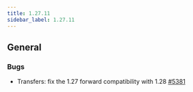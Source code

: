 ```yaml
---
title: 1.27.11
sidebar_label: 1.27.11
---
```


## General

### Bugs

- Transfers: fix the 1.27 forward compatibility with 1.28 [#5381](https://github.com/rucio/rucio/issues/5381)